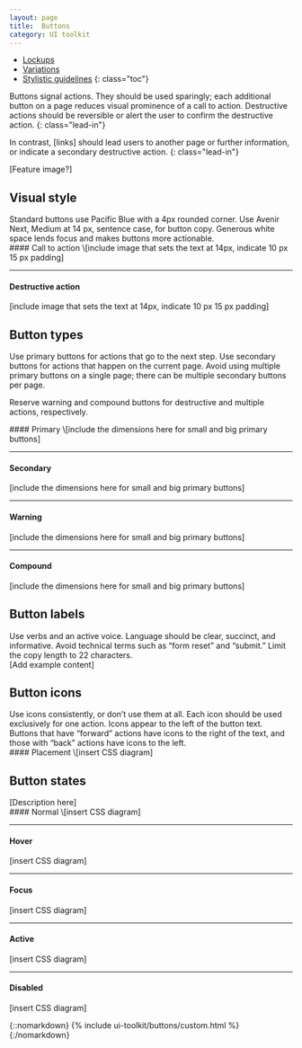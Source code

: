 ```yaml
---
layout: page
title:  Buttons
category: UI toolkit
---
```


- [Lockups](#lockups)
- [Variations](#variations)
- [Stylistic guidelines](#stylistic-guidelines)
{: class="toc"}

<div class="content-67 content-first">

Buttons signal actions. They should be used sparingly; each additional button on a page reduces visual prominence of a call to action. Destructive actions should be reversible or alert the user to confirm the destructive action. 
{: class="lead-in"}

In contrast, [links] should lead users to another page or further information, or indicate a secondary destructive action.
{: class="lead-in"}

</div>

<div class="content-33 content-last">
	
[Feature image?]

</div>

## Visual style

<div class="content-33 content-first">
Standard buttons use Pacific Blue with a 4px rounded corner. Use Avenir Next, Medium at 14 px, sentence case, for button copy. Generous white space lends focus and makes buttons more actionable.
</div>

<div class="content-67 content-last">
#### Call to action
\[include image that sets the text at 14px, indicate 10 px 15 px padding]

---

#### Destructive action
\[include image that sets the text at 14px, indicate 10 px 15 px padding]
</div>

## Button types

<div class="content-33 content-first">
Use primary buttons for actions that go to the next step. Use secondary buttons for actions that happen on the current page. Avoid using multiple primary buttons on a single page; there can be multiple secondary buttons per page.

Reserve warning and compound buttons for destructive and multiple actions, respectively. 
</div>

<div class="content-67 content-last">
#### Primary
\[include the dimensions here for small and big primary buttons]

---

#### Secondary
\[include the dimensions here for small and big primary buttons]

---

#### Warning
\[include the dimensions here for small and big primary buttons]

---

#### Compound
\[include the dimensions here for small and big primary buttons]
</div>

## Button labels

<div class="content-33 content-first">
Use verbs and an active voice. Language should be clear, succinct, and informative. Avoid technical terms such as “form reset” and “submit.” Limit the copy length to 22 characters.
</div>

<div class="content-67 content-last">
[Add example content]
</div>

## Button icons

<div class="content-33 content-first">
Use icons consistently, or don’t use them at all. Each icon should be used exclusively for one action. Icons appear to the left of the button text. Buttons that have “forward” actions have icons to the right of the text, and those with “back” actions have icons to the left.
</div>

<div class="content-67 content-last">
#### Placement
\[insert CSS diagram]
</div>

## Button states

<div class="content-33 content-first">
[Description here]
</div>

<div class="content-67 content-last">
#### Normal
\[insert CSS diagram]

---

#### Hover
\[insert CSS diagram]

---

#### Focus
\[insert CSS diagram]

---

#### Active
\[insert CSS diagram]

---

#### Disabled
\[insert CSS diagram]
</div>

{::nomarkdown}
{% include ui-toolkit/buttons/custom.html %}
{:/nomarkdown}

